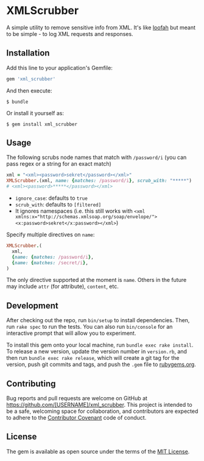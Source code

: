 # XMLScrubber

A simple utility to remove sensitive info from XML. It's like [loofah](https://github.com/flavorjones/loofah) but meant to be simple - to log XML requests and responses.

## Installation

Add this line to your application's Gemfile:

```ruby
gem 'xml_scrubber'
```

And then execute:

    $ bundle

Or install it yourself as:

    $ gem install xml_scrubber

## Usage

The following scrubs node names that match with `/password/i` (you can pass regex or a string for an exact match)

```ruby
xml = "<xml><password>sekret</password></xml>"
XMLScrubber.(xml, name: {matches: /password/i}, scrub_with: "*****")
# <xml><password>*****</password></xml>
```

- `ignore_case`: defaults to `true`
- `scrub_with`: defaults to `[filtered]`
- It ignores namespaces (i.e. this still works with `<xml xmlns:x="http://schemas.xmlsoap.org/soap/envelope/"><x:password>sekret</x:password></xml>`)

Specify multiple directives on `name`:

```ruby
XMLScrubber.(
  xml,
  {name: {matches: /password/i},
  {name: {matches: /secret/i},
)
```

The only directive supported at the moment is `name`. Others in the future may include `attr` (for attribute), `content`, etc.

## Development

After checking out the repo, run `bin/setup` to install dependencies. Then, run `rake spec` to run the tests. You can also run `bin/console` for an interactive prompt that will allow you to experiment.

To install this gem onto your local machine, run `bundle exec rake install`. To release a new version, update the version number in `version.rb`, and then run `bundle exec rake release`, which will create a git tag for the version, push git commits and tags, and push the `.gem` file to [rubygems.org](https://rubygems.org).

## Contributing

Bug reports and pull requests are welcome on GitHub at https://github.com/[USERNAME]/xml_scrubber. This project is intended to be a safe, welcoming space for collaboration, and contributors are expected to adhere to the [Contributor Covenant](http://contributor-covenant.org) code of conduct.


## License

The gem is available as open source under the terms of the [MIT License](http://opensource.org/licenses/MIT).

